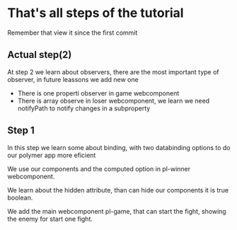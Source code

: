 # That's all steps of the tutorial

Remember that view it since the first commit

## Actual step(2)

At step 2 we learn about observers, there are the most important type of observer, in future leassons we add new one

* There is one properti observer in game webcomponent
* There is array observe in loser webcomponent, we learn we need notifyPath to notify changes in a subproperty


## Step 1

In this step we learn some about binding, with two databinding options to do our polymer app more eficient

We use our components and the computed option in pl-winner webcomponent.

We learn about the hidden attribute, than can hide our components it is true boolean.

We add the main webcomponent pl-game, that can start the fight, showing the enemy for start one fight.
